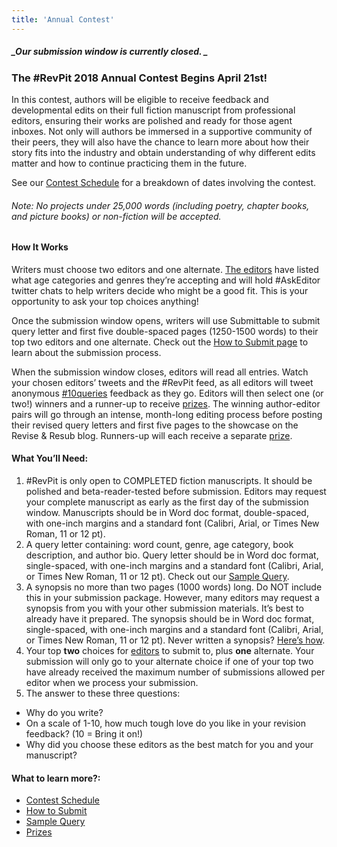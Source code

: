 ```yaml
---
title: 'Annual Contest'
---
```


##### _Our submission window is currently closed. _

### The #RevPit 2018 Annual Contest Begins April 21st!

In this contest, authors will be eligible to receive feedback and developmental edits on their full fiction manuscript from professional editors, ensuring their works are polished and ready for those agent inboxes. Not only will authors be immersed in a supportive community of their peers, they will also have the chance to learn more about how their story fits into the industry and obtain understanding of why different edits matter and how to continue practicing them in the future.

See our [Contest Schedule](http://reviseresub.com/annual-contest/schedule) for a breakdown of dates involving the contest.

###### _Note: No projects under 25,000 words (including poetry, chapter books, and picture books) or non-fiction will be accepted._

#### How It Works

Writers must choose two editors and one alternate. [The editors](http://reviseresub.com/editors) have listed what age categories and genres they’re accepting and will hold #AskEditor twitter chats to help writers decide who might be a good fit. This is your opportunity to ask your top choices anything!

Once the submission window opens, writers will use Submittable to submit query letter and first five double-spaced pages (1250-1500 words) to their top two editors and one alternate. Check out the [How to Submit page](http://reviseresub.com/annual-contest/how-to-submit) to learn about the submission process.

When the submission window closes, editors will read all entries. Watch your chosen editors’ tweets and the #RevPit feed, as all editors will tweet anonymous [#10queries](https://katiemccoach.com/how-an-editor-sees-it-10queries?target=_blank) feedback as they go. Editors will then select one (or two!) winners and a runner-up to receive [prizes](http://reviseresub.com/annual-contest/prizes). The winning author-editor pairs will go through an intense, month-long editing process before posting their revised query letters and first five pages to the showcase on the Revise & Resub blog. Runners-up will each receive a separate [prize](http://reviseresub.com/annual-contest/prizes). 

#### What You’ll Need:

1. \#RevPit is only open to COMPLETED fiction manuscripts. It should be polished and beta-reader-tested before submission. Editors may request your complete manuscript as early as the first day of the submission window. Manuscripts should be in Word doc format, double-spaced, with one-inch margins and a standard font (Calibri, Arial, or Times New Roman, 11 or 12 pt). 
2. A query letter containing: word count, genre, age category, book description, and author bio. Query letter should be in Word doc format, single-spaced, with one-inch margins and a standard font (Calibri, Arial, or Times New Roman, 11 or 12 pt). Check out our [Sample Query](http://reviseresub.com/annual-contest/sample-query).
3. A synopsis no more than two pages (1000 words) long. Do NOT include this in your submission package. However, many editors may request a synopsis from you with your other submission materials. It’s best to already have it prepared. The synopsis should be in Word doc format, single-spaced, with one-inch margins and a standard font (Calibri, Arial, or Times New Roman, 11 or 12 pt). Never written a synopsis? [Here’s how](http://www.writersdigest.com/editor-blogs/guide-to-literary-agents/mastering-dreaded-synopsis?target=_blank).
4. Your top **two** choices for [editors](http://reviseresub.com/editors) to submit to, plus **one** alternate. Your submission will only go to your alternate choice if one of your top two have already received the maximum number of submissions allowed per editor when we process your submission.
5. The answer to these three questions:
 * Why do you write?
 * On a scale of 1-10, how much tough love do you like in your revision feedback? (10 = Bring it on!)
 * Why did you choose these editors as the best match for you and your manuscript?

#### What to learn more?:
 * [Contest Schedule](http://reviseresub.com/annual-contest/schedule)
 * [How to Submit](http://reviseresub.com/annual-contest/how-to-submit)
 * [Sample Query](http://reviseresub.com/annual-contest/sample-query)
 * [Prizes](http://reviseresub.com/annual-contest/prizes)



